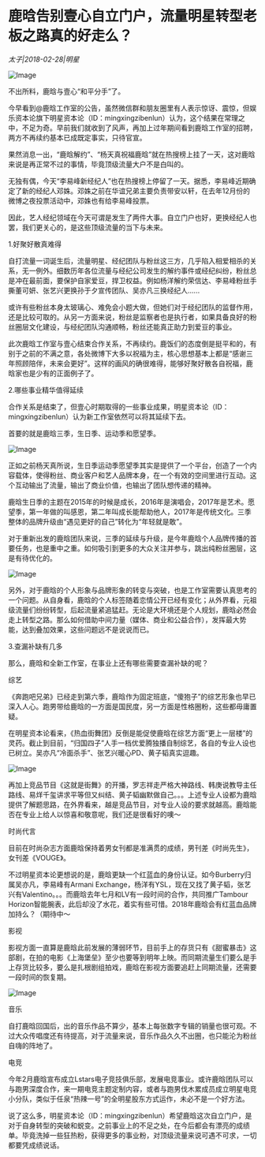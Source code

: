 # 鹿晗告别壹心自立门户，流量明星转型老板之路真的好走么？

*太子|2018-02-28|明星*

![Image](http://si1.go2yd.com/get-image/0L9uhdH5WUq)

不出所料，鹿晗与壹心“和平分手”了。

今早看到@鹿晗工作室的公告，虽然微信群和朋友圈里有人表示惊讶、震惊，但娱乐资本论旗下明星资本论（ID：mingxingzibenlun）认为，这个结果在常理之中，不足为奇。早前我们就收到了风声，再加上过年期间看到鹿晗工作室的招聘，两方不再续约基本已成既定事实，只待官宣。

果然消息一出，“鹿晗解约”、“杨天真祝福鹿晗”就在热搜榜上挂了一天，这对鹿晗来说是再正常不过的事情，毕竟顶级流量大户不是白叫的。

无独有偶，今天“李易峰新经纪人”也在热搜榜上停留了一天。据悉，李易峰近期确定了新的经纪人邓姝。邓姝之前在华谊兄弟主要负责带安以轩，在去年12月份的微博之夜投票活动中，邓姝也有给李易峰投票。

因此，艺人经纪领域在今天可谓是发生了两件大事。自立门户也好，更换经纪人也罢，我们更关心的，是这些顶级流量的当下与未来。

1.好聚好散真难得

自打流量一词诞生后，流量明星、经纪团队与粉丝这三方，几乎陷入相爱相杀的关系，无一例外。细数历年各位流量与经纪公司发生的解约事件或经纪纠纷，粉丝总是冲在最前面，要保护自家爱豆，捍卫权益。例如杨洋解约荣信达、李易峰粉丝手撕董可妍、张艺兴更换孙于夕宣传团队、吴亦凡三换经纪人......

或许有些粉丝本身太玻璃心、难免会小题大做，但她们对于经纪团队的监督作用，还是比较可取的。从另一方面来说，粉丝是监察者也是执行者，如果具备良好的粉丝圈层文化建设，与经纪团队沟通顺畅，粉丝还能真正助力到爱豆的事业。

此次鹿晗工作室与壹心结束合作关系，不再续约。鹿饭们的态度倒是挺平和的，有别于之前的不满之意，各处微博下大多以祝福为主，核心思想基本上都是“感谢三年照顾陪伴，未来会更好”。这样的画风的确很难得，能够好聚好散各自祝福，鹿晗家也是少有的正面例子了。

2.哪些事业精华值得延续

合作关系是结束了，但壹心时期取得的一些事业成果，明星资本论（ID：mingxingzibenlun）认为新工作室依然可以将其延续下去。

首要的就是鹿晗三季，生日季、运动季和愿望季。

![Image](http://si1.go2yd.com/get-image/0L9uhRLALQ0)

正如之前杨天真所说，生日季运动季愿望季其实是提供了一个平台，创造了一个内容载体，使得粉丝、商业客户和艺人品牌本身，在一个有效的空间里进行互动。这个互动输出了流量，输出了商业价值，也输出了团队想传递的精神。

鹿晗生日季的主题在2015年的时候是成长，2016年是演唱会，2017年是艺术。愿望季，第一年做的叫感恩，第二年叫成长能帮助他人，2017年是传统文化。三季整体的品牌升级由“遇见更好的自己”转化为“年轻就是敢”。

对于重新出发的鹿晗团队来说，三季的延续与升级，是今年鹿晗个人品牌传播的首要任务，也是重中之重。如何吸引到更多的大众关注并参与，跳出纯粉丝圈层，这是有待优化的。

![Image](http://si1.go2yd.com/get-image/0L9uhZAQh5k)

另外，对于鹿晗的个人形象与品牌形象的转变与突破，也是工作室需要认真思考的一个问题。从自身看，鹿晗的个人标签随着恋情公开已经有变化；从外界看，元祖级流量们纷纷转型，后起流量紧追猛赶。无论是大环境还是个人规划，鹿晗必然会走上转型之路。那么如何借助中间力量（媒体、商业和公益合作），发挥最大势能，达到叠加效果，这些问题远不是说说而已。

3.查漏补缺有几多

那么，鹿晗和全新工作室，在事业上还有哪些需要查漏补缺的呢？

综艺

《奔跑吧兄弟》已经走到第六季，鹿晗作为固定班底，“傻狍子”的综艺形象也早已深入人心。跑男带给鹿晗的一方面是国民度，另一方面是性格圈粉，这些都毋庸置疑。

在明星资本论看来，《热血街舞团》反倒是能促使鹿晗在综艺方面“更上一层楼”的灵药。截止到目前，“归国四子”人手一档优爱腾独播自制综艺，各自的专业人设也已树立。吴亦凡“冷面杀手”、张艺兴暖心PD、黄子韬真实逗趣。

![Image](http://si1.go2yd.com/get-image/0L9uhaOjZp2)

再加上竞品节目《这就是街舞》的开播，罗志祥走严格大神路线、韩庚说教导主任路线、易烊千玺讲求平等但又纠结、黄子韬幽默做自己。。。上述专业人设都为鹿晗提供了解题思路，在外界看来，越是竞品节目，对专业人设的要求就越高。鹿晗能否在专业上给人以惊喜和敬意呢，我们还是很看好的噢～

时尚代言

目前在时尚杂志方面鹿晗保持着男女刊都是准满贯的成绩，男刊差《时尚先生》，女刊差《VOUGE》。

不过明星资本论更想说的是，鹿晗更缺一个红蓝血的身份认证。如今Burberry归属吴亦凡，李易峰有Armani Exchange，杨洋有YSL，现在又找了黄子韬，张艺兴有Valentino。。。而鹿晗去年七月和LV有一段时间的合作，共同推广Tambour Horizon智能腕表，此后却没了水花，着实有些可惜。2018年鹿晗会有红蓝血品牌加持么？（期待中～

影视

影视方面一直算是鹿晗此前发展的薄弱环节，目前手上的存货只有《甜蜜暴击》这部剧，在拍的电影《上海堡垒》至少也要等到明年上映。而同期流量生们要么是手上存货比较多，要么是扎根剧组拍戏，鹿晗在影视方面要追赶上同期流量，还需要一段时间的恢复期。

![Image](http://si1.go2yd.com/get-image/0L9uhenU5U8)

音乐

自打鹿晗回国后，出的音乐作品不算少，基本上每张数字专辑的销量也很可观。不过大众传唱度还有待提高，对于流量来说，音乐作品久久不出圈，也只能沦为粉丝自嗨的阵地了。

电竞

今年2月鹿晗宣布成立Lstars电子竞技俱乐部，发展电竞事业。或许鹿晗团队可以与跑男深度合作，来一期电竞主题定制内容，或者与跑男伐木累成员成立明星电竞小分队，类似于任泉“热辣一号”的全明星股东方式运作，未必不是一个好方法。

说了这么多，明星资本论（ID：mingxingzibenlun）希望鹿晗这次自立门户，是对于自身转型的突破和蜕变。之前事业上的不足之处，在今后都会有漂亮的成绩单。毕竟洗掉一些狂热粉，获得更多的事业粉，对顶级流量来说可遇不可求，一切都要凭成绩说话。

